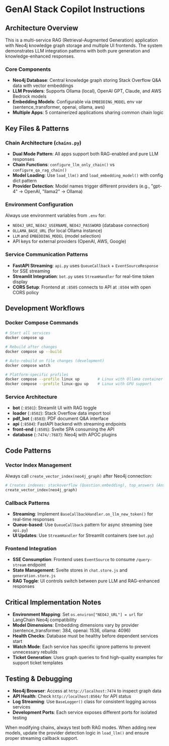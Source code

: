 # GenAI Stack Copilot Instructions

## Architecture Overview

This is a multi-service RAG (Retrieval-Augmented Generation) application with Neo4j knowledge graph storage and multiple UI frontends. The system demonstrates LLM integration patterns with both pure generation and knowledge-enhanced responses.

### Core Components

- **Neo4j Database**: Central knowledge graph storing Stack Overflow Q&A data with vector embeddings
- **LLM Providers**: Supports Ollama (local), OpenAI GPT, Claude, and AWS Bedrock models
- **Embedding Models**: Configurable via `EMBEDDING_MODEL` env var (sentence_transformer, openai, ollama, aws)
- **Multiple Apps**: 5 containerized applications sharing common chain logic

## Key Files & Patterns

### Chain Architecture (`chains.py`)
- **Dual Mode Pattern**: All apps support both RAG-enabled and pure LLM responses
- **Chain Functions**: `configure_llm_only_chain()` vs `configure_qa_rag_chain()`
- **Model Loading**: Use `load_llm()` and `load_embedding_model()` with config dict pattern
- **Provider Detection**: Model names trigger different providers (e.g., "gpt-4" → OpenAI, "llama2" → Ollama)

### Environment Configuration
Always use environment variables from `.env` for:
- `NEO4J_URI`, `NEO4J_USERNAME`, `NEO4J_PASSWORD` (database connection)
- `OLLAMA_BASE_URL` (for local Ollama instance)
- `LLM` and `EMBEDDING_MODEL` (model selection)
- API keys for external providers (OpenAI, AWS, Google)

### Service Communication Patterns
- **FastAPI Streaming**: `api.py` uses `QueueCallback` + `EventSourceResponse` for SSE streaming
- **Streamlit Integration**: `bot.py` uses `StreamHandler` for real-time token display
- **CORS Setup**: Frontend at `:8505` connects to API at `:8504` with open CORS policy

## Development Workflows

### Docker Compose Commands
```bash
# Start all services
docker compose up

# Rebuild after changes
docker compose up --build

# Auto-rebuild on file changes (development)
docker compose watch

# Platform-specific profiles
docker compose --profile linux up        # Linux with Ollama container
docker compose --profile linux-gpu up    # Linux with GPU support
```

### Service Architecture
- **bot** (`:8501`): Streamlit UI with RAG toggle
- **loader** (`:8502`): Stack Overflow data import tool  
- **pdf_bot** (`:8503`): PDF document Q&A interface
- **api** (`:8504`): FastAPI backend with streaming endpoints
- **front-end** (`:8505`): Svelte SPA consuming the API
- **database** (`:7474/:7687`): Neo4j with APOC plugins

## Code Patterns

### Vector Index Management
Always call `create_vector_index(neo4j_graph)` after Neo4j connection:
```python
# Creates indexes: stackoverflow (Question.embedding), top_answers (Answer.embedding)
create_vector_index(neo4j_graph)
```

### Callback Patterns
- **Streaming**: Implement `BaseCallbackHandler.on_llm_new_token()` for real-time responses
- **Queue-based**: Use `QueueCallback` pattern for async streaming (see `api.py`)
- **UI Updates**: Use `StreamHandler` for Streamlit containers (see `bot.py`)

### Frontend Integration
- **SSE Consumption**: Frontend uses `EventSource` to consume `/query-stream` endpoint
- **State Management**: Svelte stores in `chat.store.js` and `generation.store.js`
- **RAG Toggle**: UI controls switch between pure LLM and RAG-enhanced responses

## Critical Implementation Notes

- **Environment Mapping**: Set `os.environ["NEO4J_URL"] = url` for LangChain Neo4j compatibility
- **Model Dimensions**: Embedding dimensions vary by provider (sentence_transformer: 384, openai: 1536, ollama: 4096)
- **Health Checks**: Database must be healthy before dependent services start
- **Watch Mode**: Each service has specific ignore patterns to prevent unnecessary rebuilds
- **Ticket Generation**: Uses graph queries to find high-quality examples for support ticket templates

## Testing & Debugging

- **Neo4j Browser**: Access at `http://localhost:7474` to inspect graph data
- **API Health**: Check `http://localhost:8504/` for API status
- **Log Streaming**: Use `BaseLogger()` class for consistent logging across services
- **Development Ports**: Each service exposes different ports for isolated testing

When modifying chains, always test both RAG modes. When adding new models, update the provider detection logic in `load_llm()` and ensure proper streaming callback support.